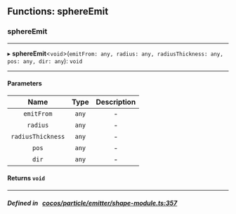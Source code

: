 ## Functions: sphereEmit

### sphereEmit


___
▸ **sphereEmit**<`void`\>(`emitFrom: any, radius: any, radiusThickness: any, pos: any, dir: any`): `void`
___


#### Parameters

| Name | Type | Description |
| :------: | :------: | :------: |
| `emitFrom` | `any` | - |
| `radius` | `any` | - |
| `radiusThickness` | `any` | - |
| `pos` | `any` | - |
| `dir` | `any` | - |

#### Returns `void` 
___


##### Defined in &nbsp;   [cocos/particle/emitter/shape-module.ts:357](https://github.com/cocos-creator/engine/blob/c7bf6b8a9/cocos/particle/emitter/shape-module.ts#L357)&nbsp;
